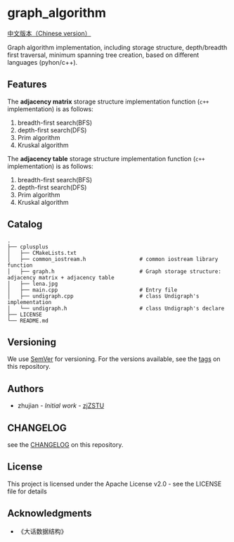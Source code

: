 #  graph_algorithm

[中文版本（Chinese version）](./README.zh-CN.md)

Graph algorithm implementation, including storage structure, depth/breadth first traversal, minimum spanning tree creation, based on different languages (pyhon/c++).

## Features

The **adjacency matrix** storage structure implementation function (`c++` implementation) is as follows:

1. breadth-first search(BFS)
2. depth-first search(DFS)
3. Prim algorithm
4. Kruskal algorithm

The **adjacency table** storage structure implementation function (`c++` implementation) is as follows:

1. breadth-first search(BFS)
2. depth-first search(DFS)
3. Prim algorithm
4. Kruskal algorithm

## Catalog

```
.
├── cplusplus
│   ├── CMakeLists.txt
│   ├── common_iostream.h                 # common iostream library function
│   ├── graph.h                           # Graph storage structure: adjacency matrix + adjacency table
│   ├── lena.jpg
│   ├── main.cpp                          # Entry file
│   ├── undigraph.cpp                     # class Undigraph's implementation
│   └── undigraph.h                       # class Undigraph's declare
├── LICENSE
└── README.md
```

## Versioning

We use [SemVer](http://semver.org/) for versioning. For the versions available, see the [tags](https://github.com/zjZSTU/graph_algorithm/releases) on this repository.

## Authors

* zhujian - *Initial work* - [zjZSTU](https://github.com/zjZSTU)

## CHANGELOG

see the [CHANGELOG](./CHANGELOG.md) on this repository.

## License

This project is licensed under the Apache License v2.0 - see the LICENSE file for details

## Acknowledgments

* 《大话数据结构》